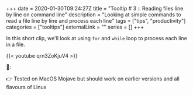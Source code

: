 +++ 
date = 2020-01-30T09:24:27Z
title = "Tooltip # 3 :: Reading files line by line on command line"
description = "Looking at simple commands to read a file line by line and process each line"
tags = ["tips", "productivity"]
categories = ["tooltips"]
externalLink = ""
series = []
+++


In this short clip, we'll look at using `for` and `while` loop to process each line in a file.

{{< youtube qrn3ZoKjuV4 >}}

📝:

👉 Tested on MacOS Mojave but should work on earlier versions and all flavours of Linux

